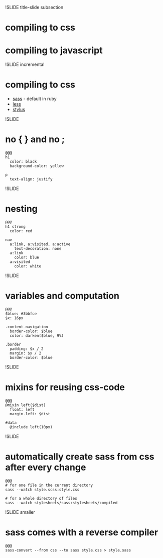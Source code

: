 !SLIDE title-slide subsection

# compiling to css
# compiling to javascript


!SLIDE incremental

# compiling to css

* [sass](http://sass-lang.com/) - default in ruby
* [less](http://lesscss.org/)
* [stylus](http://learnboost.github.com/stylus/)

!SLIDE 

# no { } and no ;

    @@@
    h1
      color: black
      background-color: yellow

    p
      text-align: justify


!SLIDE 

# nesting

    @@@
    h1 strong
      color: red
    
    nav
      a:link, a:visited, a:active
        text-decoration: none
      a:link
        color: blue
      a:visited
        color: white

!SLIDE 

# variables and computation

    @@@
    $blue: #3bbfce
    $x: 16px

    .content-navigation
      border-color: $blue
      color: darken($blue, 9%)

    .border
      padding: $x / 2
      margin: $x / 2
      border-color: $blue


!SLIDE

# mixins for reusing css-code

    @@@
    @mixin left($dist)
      float: left
      margin-left: $dist

    #data
      @include left(10px)

!SLIDE

# automatically create sass from css after every change

    @@@
    # for one file in the current directory
    sass --watch style.scss:style.css

    # for a whole directory of files
    sass --watch stylesheets/sass:stylesheets/compiled

!SLIDE smaller

# sass comes with a reverse compiler

    @@@
    sass-convert --from css --to sass style.css > style.sass

